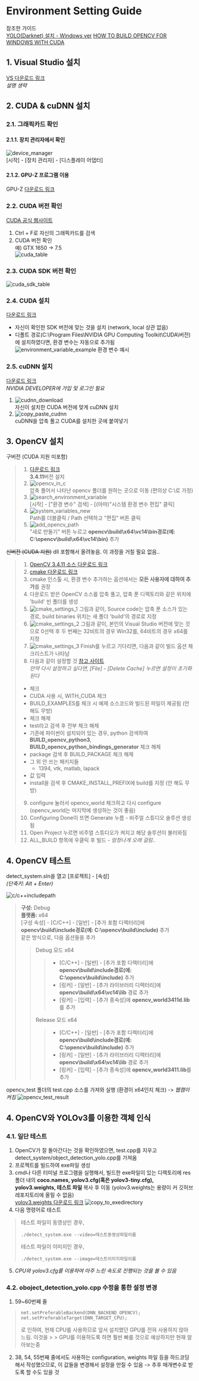 # Environment Setting Guide
참조한 가이드  
[YOLO(Darknet) 설치 - Windows ver](https://mickael-k.tistory.com/15)
[HOW TO BUILD OPENCV FOR WINDOWS WITH CUDA](https://lightbuzz.com/opencv-cuda/)

## 1. Visual Studio 설치
[VS 다운로드 링크](https://visualstudio.microsoft.com/ko/)  
*설명 생략*  


## 2. CUDA & cuDNN 설치
### 2.1. 그래픽카드 확인
#### 2.1.1. 장치 관리자에서 확인
![device_manager](https://i.imgur.com/FSKpzFx.png)  
[시작] - [장치 관리자] - [디스플레이 어댑터]
#### 2.1.2. GPU-Z 프로그램 이용
GPU-Z [다운로드 링크](https://software.naver.com/software/summary.nhn?softwareId=MFS_100082)

### 2.2. CUDA 버전 확인
[CUDA 공식 웹사이트](https://www.wikiwand.com/en/CUDA#/GPUs_supported)
1. Ctrl + F로 자신의 그래픽카드를 검색
2. CUDA 버전 확인  
예) GTX 1650 -> 7.5  
![cuda_table](https://i.imgur.com/AWt6grr.png)  

### 2.3. CUDA SDK 버전 확인
![cuda_sdk_table](https://i.imgur.com/0yrGcXn.png)  

### 2.4. CUDA 설치
[다운로드 링크](https://developer.nvidia.com/cuda-toolkit-archive)  
* 자신이 확인한 SDK 버전에 맞는 것을 설치 (network, local 상관 없음)  
* 디폴트 경로(C:\Program Files\NVIDIA GPU Computing Toolkit\CUDA\버전)에 설치하였다면, 환경 변수는 자동으로 추가됨  
  ![environment_variable_example](https://i.imgur.com/Tm3TgXY.png)
 환경 변수 예시

### 2.5. cuDNN 설치
[다운로드 링크](https://developer.nvidia.com/rdp/cudnn-download)  
*NVIDIA DEVELOPER에 가입 및 로그인 필요*
1. ![cudnn_download](https://i.imgur.com/rBP7FZI.png)  
자신이 설치한 CUDA 버전에 맞게 cuDNN 설치
2. ![copy_paste_cudnn](https://i.imgur.com/XtVbf8w.png)  
cuDNN을 압축 풀고 CUDA를 설치한 곳에 붙여넣기


## 3. OpenCV 설치
구버전 (CUDA 지원 미포함)
>1. [다운로드 링크](https://opencv.org/releases/)  
> **3.4.11**버전 설치
>2. ![opencv_in_c](https://i.imgur.com/mDutkvi.png)  
>압축 풀어서 나타난 opencv 폴더를 원하는 곳으로 이동 (편의상 C:\로 가정)
>3. ![search_environment_variable](https://i.imgur.com/dj1GjHM.png)  
>[시작] - ["환경 변수" 검색] - [(아마)"시스템 환경 변수 편집" 클릭]
>4. ![system_variables_new](https://i.imgur.com/VV1LjcG.png)  
>Path를 더블클릭 / Path 선택하고 "편집" 버튼 클릭
>5. ![add_opencv_path](https://i.imgur.com/8fJJCPx.png)  
>"새로 만들기" 버튼 누르고 **opencv\build\x64\vc14\bin경로(예: C:\opencv\build\x64\vc14\bin)** 추가  

<s>신버전 (CUDA 지원)</s> dll 포함해서 올려놓음. 이 과정을 거칠 필요 없음..
>1. [OpenCV 3.4.11 소스 다운로드 링크](https://github.com/opencv/opencv/archive/3.4.11.zip)
>2. [cmake 다운로드 링크](https://cmake.org/download/)
>3. cmake 인스톨 시, 환경 변수 추가하는 옵션에서는 **모든 사용자에 대하여 추가**를 권장
>4. 다운로드 받은 OpenCV 소스를 압축 풀고, 압축 푼 디렉토리와 같은 위치에 'build' 빈 폴더를 생성
>5. ![cmake_settings_1](https://i.imgur.com/uJZfrGw.png)
>그림과 같이, Source code는 압축 푼 소스가 있는 경로, build binaries 위치는 새 폴더 'build'의 경로로 지정
>6. ![cmake_settings_2](https://i.imgur.com/ZRFxKac.png)
>그림과 같이, 본인의 Visual Studio 버전에 맞는 것으로 0선택 후 두 번째는 32비트의 경우 Win32를, 64비트의 경우 x64를 지정
>7. ![cmake_settings_3](https://i.imgur.com/QL6LmVN.png)
>Finish를 누르고 기다리면, 다음과 같이 빌드 옵션 체크리스트가 나타남
>8. 다음과 같이 설정할 것 [참고 사이트](https://m.blog.naver.com/PostView.nhn?blogId=msm2570&logNo=221333488789&proxyReferer=https:%2F%2Fwww.google.com%2F)  
>*만약 다시 설정하고 싶다면, [File] - [Delete Cache] 누르면 설정이 초기화된다*
>* 체크
>  * CUDA 사용 시, WITH_CUDA 체크
>  * BUILD_EXAMPLES를 체크 시 예제 소스코드와 빌드된 파일이 제공됨 (안 해도 무방)
>* 체크 해제
>  * test라고 검색 후 전부 체크 해제
>  * 기존에 파이썬이 설치되어 있는 경우, python 검색하여 **BUILD_opencv_python3**, **BUILD_opencv_python_bindings_generator** 체크 해제
>  * package 검색 후 BUILD_PACKAGE 체크 해제
>  * 그 외 안 쓰는 패키지들
>    * 1394, vtk, matlab, lapack
>* 값 입력
>  * install을 검색 후 CMAKE_INSTALL_PREFIX에 build를 지정 (안 해도 무방)
>9. configure 눌러서 opencv_world 체크하고 다시 configure (opencv_world는 마지막에 생성하는 것이 좋음)
>10. Configuring Done이 뜨면 Generate 누름 - 비주얼 스튜디오 솔루션 생성됨
>11. Open Project 누르면 비주얼 스튜디오가 켜지고 해당 솔루션이 불러와짐
>12. ALL_BUILD 항목에 우클릭 후 빌드 - *엄청나게 오래 걸림..*


## 4. OpenCV 테스트
detect_system.sln을 열고 [프로젝트] - [속성]  
*(단축키: Alt + Enter)*  

![c/c++_includepath_](https://i.imgur.com/QmC3Cwm.png)  
> **구성:** Debug  
> **플랫폼:** x64  
> [구성 속성] - [C/C++] - [일반] - [추가 포함 디렉터리]에 **opencv\build\include경로(예: C:\opencv\build\include)** 추가  
> 같은 방식으로, 다음 옵션들을 추가  
> > Debug 모드 x64  
> > > * [C/C++] - [일반] - [추가 포함 디렉터리]에 **opencv\build\include경로(예: C:\opencv\build\include)** 추가  
> > > * [링커] - [일반] - [추가 라이브러리 디렉터리]에 **opencv\build\x64\vc14\lib** 경로 추가  
> > > * [링커] - [입력] - [추가 종속성]에 **opencv_world3411d.lib**를 추가  
> > > 
> > Release 모드 x64  
> > > * [C/C++] - [일반] - [추가 포함 디렉터리]에 **opencv\build\include경로(예: C:\opencv\build\include)** 추가  
> > > * [링커] - [일반] - [추가 라이브러리 디렉터리]에 **opencv\build\x64\vc14\lib** 경로 추가  
> > > * [링커] - [입력] - [추가 종속성]에 **opencv_world3411.lib**를 추가  

opencv_test 폴더의 test.cpp 소스를 가져와 실행 (환경이 x64인지 체크) -> *웹캠이 켜짐*
![opencv_test_result](https://i.imgur.com/S9go4Zp.png)  

## 4. OpenCV와 YOLOv3를 이용한 객체 인식
### 4.1. 일단 테스트
1. OpenCV가 잘 돌아간다는 것을 확인하였으면, test.cpp를 지우고 detect_system/object_detection_yolo.cpp를 가져옴
2. 프로젝트를 빌드하여 exe파일 생성
3. cmd나 다른 터미널 프로그램을 실행해서, 빌드한 exe파일이 있는 디렉토리에 res폴더 내의 **coco.names, yolov3.cfg(혹은 yolov3-tiny.cfg), yolov3.weights, 테스트 파일** 복사 후 이동 (yolov3.weights는 용량이 커 깃허브 레포지토리에 올릴 수 없음)  
[yolov3.weights 다운로드 링크](https://pjreddie.com/media/files/yolov3.weights)
![copy_to_exedirectory](https://i.imgur.com/Y9DM17J.png)
1. 다음 명령어로 테스트
> 테스트 파일이 동영상인 경우,
> ```
> ./detect_system.exe --video=테스트동영상파일이름
> ```
> 테스트 파일이 이미지인 경우,
> ```
> ./detect_system.exe --image=테스트이미지파일이름
> ```
5. *CPU와 yolov3.cfg를 이용하여 아주 느린 속도로 진행되는 것을 볼 수 있음*

### 4.2. oboject_detection_yolo.cpp 수정을 통한 설정 변경
1. 59~60번째 줄
> ```
> net.setPreferableBackend(DNN_BACKEND_OPENCV);
> net.setPreferableTarget(DNN_TARGET_CPU);
> ```
> 로 인하여, 현재 CPU를 사용하므로 앞서 설치했던 GPU를 전혀 사용하지 않아 느림. 이것을 > > GPU를 이용하도록 하면 훨씬 빠를 것으로 예상하지만 현재 알아보는중  

2. 38, 54, 55번째 줄에서도 사용하는 configuration, weights 파일 등을 하드코딩해서 작성했으므로, 이 값들을 변경해서 설정을 만질 수 있음 -> 추후 매개변수로 받도록 할 수도 있을 것